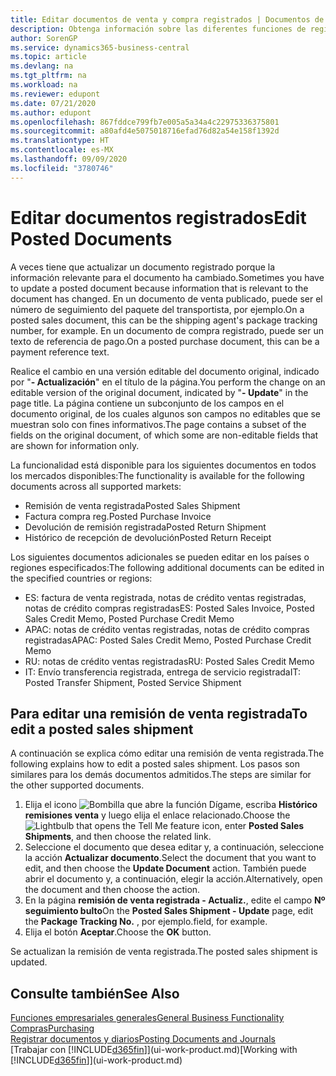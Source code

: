 ```yaml
---
title: Editar documentos de venta y compra registrados | Documentos de Microsoft
description: Obtenga información sobre las diferentes funciones de registro para registrar documentos de compra y cómo puede actualizar los documentos registrados.
author: SorenGP
ms.service: dynamics365-business-central
ms.topic: article
ms.devlang: na
ms.tgt_pltfrm: na
ms.workload: na
ms.reviewer: edupont
ms.date: 07/21/2020
ms.author: edupont
ms.openlocfilehash: 867fddce799fb7e005a5a34a4c22975336375801
ms.sourcegitcommit: a80afd4e5075018716efad76d82a54e158f1392d
ms.translationtype: HT
ms.contentlocale: es-MX
ms.lasthandoff: 09/09/2020
ms.locfileid: "3780746"
---
```

# <a name="edit-posted-documents"></a><span data-ttu-id="9742a-103">Editar documentos registrados</span><span class="sxs-lookup"><span data-stu-id="9742a-103">Edit Posted Documents</span></span>

<span data-ttu-id="9742a-104">A veces tiene que actualizar un documento registrado porque la información relevante para el documento ha cambiado.</span><span class="sxs-lookup"><span data-stu-id="9742a-104">Sometimes you have to update a posted document because information that is relevant to the document has changed.</span></span> <span data-ttu-id="9742a-105">En un documento de venta publicado, puede ser el número de seguimiento del paquete del transportista, por ejemplo.</span><span class="sxs-lookup"><span data-stu-id="9742a-105">On a posted sales document, this can be the shipping agent's package tracking number, for example.</span></span> <span data-ttu-id="9742a-106">En un documento de compra registrado, puede ser un texto de referencia de pago.</span><span class="sxs-lookup"><span data-stu-id="9742a-106">On a posted purchase document, this can be a payment reference text.</span></span>

<span data-ttu-id="9742a-107">Realice el cambio en una versión editable del documento original, indicado por "**- Actualización**" en el título de la página.</span><span class="sxs-lookup"><span data-stu-id="9742a-107">You perform the change on an editable version of the original document, indicated by "**- Update**" in the page title.</span></span> <span data-ttu-id="9742a-108">La página contiene un subconjunto de los campos en el documento original, de los cuales algunos son campos no editables que se muestran solo con fines informativos.</span><span class="sxs-lookup"><span data-stu-id="9742a-108">The page contains a subset of the fields on the original document, of which some are non-editable fields that are shown for information only.</span></span>

<span data-ttu-id="9742a-109">La funcionalidad está disponible para los siguientes documentos en todos los mercados disponibles:</span><span class="sxs-lookup"><span data-stu-id="9742a-109">The functionality is available for the following documents across all supported markets:</span></span>

- <span data-ttu-id="9742a-110">Remisión de venta registrada</span><span class="sxs-lookup"><span data-stu-id="9742a-110">Posted Sales Shipment</span></span>
- <span data-ttu-id="9742a-111">Factura compra reg.</span><span class="sxs-lookup"><span data-stu-id="9742a-111">Posted Purchase Invoice</span></span>
- <span data-ttu-id="9742a-112">Devolución de remisión registrada</span><span class="sxs-lookup"><span data-stu-id="9742a-112">Posted Return Shipment</span></span>
- <span data-ttu-id="9742a-113">Histórico de recepción de devolución</span><span class="sxs-lookup"><span data-stu-id="9742a-113">Posted Return Receipt</span></span>

<span data-ttu-id="9742a-114">Los siguientes documentos adicionales se pueden editar en los países o regiones especificados:</span><span class="sxs-lookup"><span data-stu-id="9742a-114">The following additional documents can be edited in the specified countries or regions:</span></span>

- <span data-ttu-id="9742a-115">ES: factura de venta registrada, notas de crédito ventas registradas, notas de crédito compras registradas</span><span class="sxs-lookup"><span data-stu-id="9742a-115">ES: Posted Sales Invoice, Posted Sales Credit Memo, Posted Purchase Credit Memo</span></span>
- <span data-ttu-id="9742a-116">APAC: notas de crédito ventas registradas, notas de crédito compras registradas</span><span class="sxs-lookup"><span data-stu-id="9742a-116">APAC: Posted Sales Credit Memo, Posted Purchase Credit Memo</span></span>
- <span data-ttu-id="9742a-117">RU: notas de crédito ventas registradas</span><span class="sxs-lookup"><span data-stu-id="9742a-117">RU: Posted Sales Credit Memo</span></span>
- <span data-ttu-id="9742a-118">IT: Envío transferencia registrada, entrega de servicio registrada</span><span class="sxs-lookup"><span data-stu-id="9742a-118">IT: Posted Transfer Shipment, Posted Service Shipment</span></span>

## <a name="to-edit-a-posted-sales-shipment"></a><span data-ttu-id="9742a-119">Para editar una remisión de venta registrada</span><span class="sxs-lookup"><span data-stu-id="9742a-119">To edit a posted sales shipment</span></span>

<span data-ttu-id="9742a-120">A continuación se explica cómo editar una remisión de venta registrada.</span><span class="sxs-lookup"><span data-stu-id="9742a-120">The following explains how to edit a posted sales shipment.</span></span> <span data-ttu-id="9742a-121">Los pasos son similares para los demás documentos admitidos.</span><span class="sxs-lookup"><span data-stu-id="9742a-121">The steps are similar for the other supported documents.</span></span>

1. <span data-ttu-id="9742a-122">Elija el icono ![Bombilla que abre la función Dígame](media/ui-search/search_small.png "Dígame qué desea hacer"), escriba **Histórico remisiones venta** y luego elija el enlace relacionado.</span><span class="sxs-lookup"><span data-stu-id="9742a-122">Choose the ![Lightbulb that opens the Tell Me feature](media/ui-search/search_small.png "Tell me what you want to do") icon, enter **Posted Sales Shipments**, and then choose the related link.</span></span>
2. <span data-ttu-id="9742a-123">Seleccione el documento que desea editar y, a continuación, seleccione la acción **Actualizar documento**.</span><span class="sxs-lookup"><span data-stu-id="9742a-123">Select the document that you want to edit, and then choose the **Update Document** action.</span></span> <span data-ttu-id="9742a-124">También puede abrir el documento y, a continuación, elegir la acción.</span><span class="sxs-lookup"><span data-stu-id="9742a-124">Alternatively, open the document and then choose the action.</span></span>
3. <span data-ttu-id="9742a-125">En la página **remisión de venta registrada - Actualiz.**, edite el campo **Nº seguimiento bulto**</span><span class="sxs-lookup"><span data-stu-id="9742a-125">On the **Posted Sales Shipment - Update** page, edit the **Package Tracking No.**</span></span> <span data-ttu-id="9742a-126">, por ejemplo.</span><span class="sxs-lookup"><span data-stu-id="9742a-126">field, for example.</span></span>
4. <span data-ttu-id="9742a-127">Elija el botón **Aceptar**.</span><span class="sxs-lookup"><span data-stu-id="9742a-127">Choose the **OK** button.</span></span>

<span data-ttu-id="9742a-128">Se actualizan la remisión de venta registrada.</span><span class="sxs-lookup"><span data-stu-id="9742a-128">The posted sales shipment is updated.</span></span>

## <a name="see-also"></a><span data-ttu-id="9742a-129">Consulte también</span><span class="sxs-lookup"><span data-stu-id="9742a-129">See Also</span></span>

[<span data-ttu-id="9742a-130">Funciones empresariales generales</span><span class="sxs-lookup"><span data-stu-id="9742a-130">General Business Functionality</span></span>](ui-across-business-areas.md)  
[<span data-ttu-id="9742a-131">Compras</span><span class="sxs-lookup"><span data-stu-id="9742a-131">Purchasing</span></span>](purchasing-manage-purchasing.md)  
[<span data-ttu-id="9742a-132">Registrar documentos y diarios</span><span class="sxs-lookup"><span data-stu-id="9742a-132">Posting Documents and Journals</span></span>](ui-post-documents-journals.md)  
<span data-ttu-id="9742a-133">[Trabajar con [!INCLUDE[d365fin](includes/d365fin_md.md)]](ui-work-product.md)</span><span class="sxs-lookup"><span data-stu-id="9742a-133">[Working with [!INCLUDE[d365fin](includes/d365fin_md.md)]](ui-work-product.md)</span></span>  
